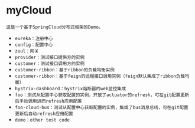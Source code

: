 # myCloud
`这是一个基于SpringCloud分布式框架的Demo。`
- `eureka：注册中心`
- `config：配置中心`
- `zuul：网关`
- `provider：测试接口提供方的实例`
- `customer：测试接口调用方的实例`
- `customer-ribbon：基于ribbon的负载均衡实例`
- `customer-ribbon：基于feign的远程接口调用实例（feign默认集成了ribbon负载均衡）`
- `hystrix-dashboard：hystrix熔断器的web监控集成`
- `foo：测试从配置中心获取配置的实例，开放了actuator的refresh，可在git配置更新后手动调用进而refresh应用配置`
- `foo-cloud-bus：测试从配置中心获取配置的实例，集成了bus消息总线，可在git配置更新后自动refresh应用配置`
- `demo：other test code`

